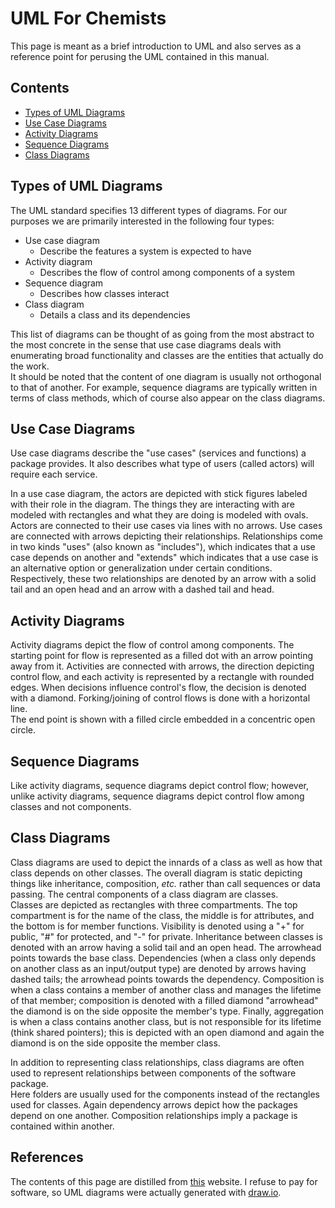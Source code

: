 UML For Chemists
================

This page is meant as a brief introduction to UML and also serves as a 
reference point for perusing the UML contained in this manual.

Contents
--------

- [Types of UML Diagrams](#types-of-uml-diagrams)
- [Use Case Diagrams](#use-case-diagrams)
- [Activity Diagrams](#activity-diagrams)
- [Sequence Diagrams](#sequence-diagrams)
- [Class Diagrams](#class-diagrams)

Types of UML Diagrams
---------------------

The UML standard specifies 13 different types of diagrams.  For our purposes we 
are primarily interested in the following four types:

- Use case diagram
  - Describe the features a system is expected to have
- Activity diagram
  - Describes the flow of control among components of a system
- Sequence diagram
  - Describes how classes interact
- Class diagram  
  - Details a class and its dependencies

This list of diagrams can be thought of as going from the most abstract to 
the most concrete in the sense that use case diagrams deals with enumerating 
broad functionality and classes are the entities that actually do the work.  
It should be noted that the content of one diagram is usually not orthogonal 
to that of another.  For example, sequence diagrams are typically written in 
terms of class methods, which of course also appear on the class diagrams. 


Use Case Diagrams
-----------------

Use case diagrams describe the "use cases" (services and functions) a package 
provides.  It also describes what type of users (called actors) will require 
each service.

In a use case diagram, the actors are depicted with stick figures labeled 
with their role in the diagram.  The things they are interacting with are 
modeled with rectangles and what they are doing is modeled with ovals.  
Actors are connected to their use cases via lines with no arrows.  Use cases 
are connected with arrows depicting their relationships.  Relationships come 
in two kinds "uses" (also known as "includes"), which indicates that a use 
case depends on another and "extends" which indicates that a use case is an
alternative option or generalization under certain conditions.  Respectively,
 these two relationships are denoted by an arrow with a solid tail and an 
 open head and an arrow with a dashed tail and head.


Activity Diagrams
-----------------

Activity diagrams depict the flow of control among components.  The starting 
point for flow is represented as a filled dot with an arrow pointing away 
from it.  Activities are connected with arrows, the direction depicting 
control flow, and each activity is represented by a rectangle with rounded 
edges.  When decisions influence control's flow, the decision is denoted with a
diamond.  Forking/joining of control flows is done with a horizontal line.  
The end point is shown with a filled circle embedded in a concentric open 
circle.

Sequence Diagrams
-----------------

Like activity diagrams, sequence diagrams depict control flow; however, 
unlike activity diagrams, sequence diagrams depict control flow among classes
 and not components.   

Class Diagrams
--------------

Class diagrams are used to depict the innards of a class as well as how that
class depends on other classes.  The overall diagram is static depicting 
things like inheritance, composition, *etc.* rather than call sequences or 
data passing.  The central components of a class diagram are classes.  
Classes are depicted as rectangles with three compartments. The top 
compartment is for the name of the class, the middle is for attributes, and 
the bottom is for member functions.  Visibility is denoted using a "+" for 
public, "#" for protected, and "-" for private.  Inheritance between classes 
is denoted with an arrow having a solid tail and an open head.  The arrowhead
points towards the base class.  Dependencies (when a class only depends on 
another class as an input/output type) are denoted by arrows having dashed 
tails; the arrowhead points towards the dependency.  Composition is when a 
class contains a member of another class and manages the lifetime of that 
member; composition is denoted with a filled diamond "arrowhead" the diamond 
is on the side opposite the member's type.  Finally, aggregation is when a 
class contains another class, but is not responsible for its lifetime (think 
shared pointers); this is depicted with an open diamond and again the diamond
is on the side opposite the member class.

In addition to representing class relationships, class diagrams are often 
used to represent relationships between components of the software package.  
Here folders are usually used for the components instead of the rectangles 
used for classes.  Again dependency arrows depict how the packages depend on 
one another. Composition relationships imply a package is contained 
within another.


References
----------

The contents of this page are distilled from [this](https://www.smartdraw.com/) 
website.  I refuse to pay for software, so UML diagrams were actually generated 
with [draw.io](http://draw.io/).
